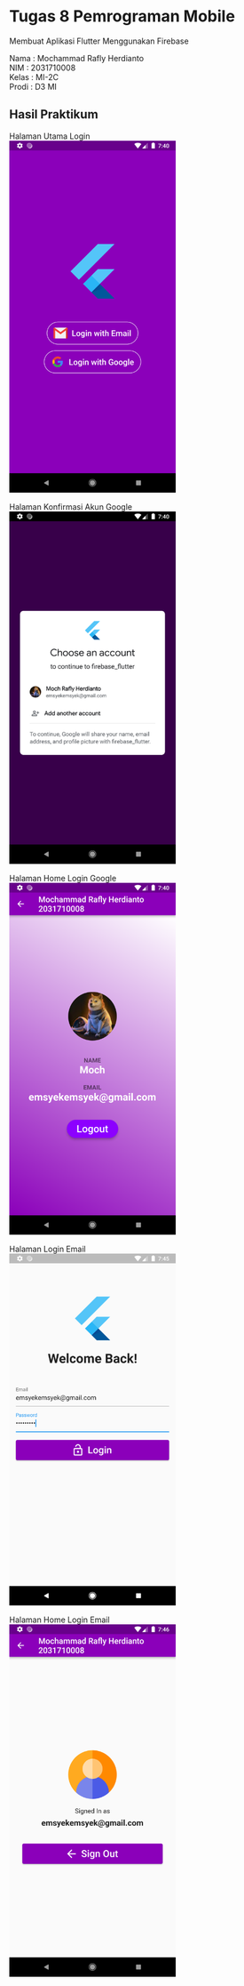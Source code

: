 # Tugas 8 Pemrograman Mobile

Membuat Aplikasi Flutter Menggunakan Firebase

Nama  : Mochammad Rafly Herdianto <br/>
NIM   : 2031710008 <br/>
Kelas : MI-2C <br/>
Prodi : D3 MI <br/>

## Hasil Praktikum

Halaman Utama Login
<br/>
<img src="assets/ss/1.png" alt="drawing" width="300"/>
<br/>

Halaman Konfirmasi Akun Google
<br/>
<img src="assets/ss/2.png" alt="drawing" width="300"/>
<br/>

Halaman Home Login Google
<br/>
<img src="assets/ss/3.png" alt="drawing" width="300"/>
<br/>

Halaman Login Email
<br/>
<img src="assets/ss/4.png" alt="drawing" width="300"/>
<br/>

Halaman Home Login Email
<br/>
<img src="assets/ss/5.png" alt="drawing" width="300"/>
<br/>



